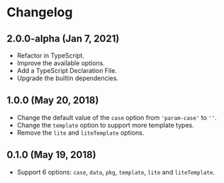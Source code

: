 # Changelog

## 2.0.0-alpha (Jan 7, 2021)

- Refactor in TypeScript.
- Improve the available options.
- Add a TypeScript Declaration File.
- Upgrade the builtin dependencies.

## 1.0.0 (May 20, 2018)

- Change the default value of the `case` option from `'param-case'` to `''`.
- Change the `template` option to support more template types.
- Remove the `lite` and `liteTemplate` options.

## 0.1.0 (May 19, 2018)

- Support 6 options: `case`, `data`, `pkg`, `template`, `lite` and `liteTemplate`.

